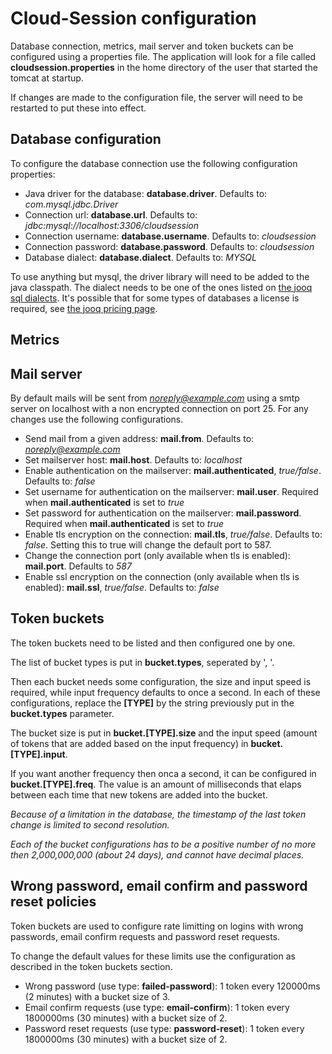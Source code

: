 # Cloud-Session configuration

Database connection, metrics, mail server and token buckets can be configured using a properties file.
The application will look for a file called **cloudsession.properties** in the home directory of the user that started the tomcat at startup.

If changes are made to the configuration file, the server will need to be restarted to put these into effect.

## Database configuration
To configure the database connection use the following configuration properties:

- Java driver for the database: **database.driver**. Defaults to: *com.mysql.jdbc.Driver*
- Connection url: **database.url**. Defaults to: *jdbc:mysql://localhost:3306/cloudsession*
- Connection username: **database.username**. Defaults to: *cloudsession*
- Connection password: **database.password**. Defaults to: *cloudsession*
- Database dialect: **database.dialect**. Defaults to: *MYSQL*

To use anything but mysql, the driver library will need to be added to the java classpath. The dialect needs to be one of the ones listed on [the jooq sql dialects](http://www.jooq.org/javadoc/3.6.x/org/jooq/SQLDialect.html).
It's possible that for some types of databases a license is required, see [the jooq pricing page](http://www.jooq.org/download/).

## Metrics

## Mail server
By default mails will be sent from *noreply@example.com* using a smtp server on localhost with a non encrypted connection on port 25. For any changes use the following configurations.

- Send mail from a given address: **mail.from**. Defaults to: *noreply@example.com*
- Set mailserver host: **mail.host**. Defaults to: *localhost*
- Enable authentication on the mailserver: **mail.authenticated**, *true/false*. Defaults to: *false*
- Set username for authentication on the mailserver: **mail.user**. Required when **mail.authenticated** is set to *true*
- Set password for authentication on the mailserver: **mail.password**. Required when **mail.authenticated** is set to *true*
- Enable tls encryption on the connection: **mail.tls**, *true/false*. Defaults to: *false*. Setting this to true will change the default port to 587.
- Change the connection port (only available when tls is enabled): **mail.port**. Defaults to *587*
- Enable ssl encryption on the connection (only available when tls is enabled): **mail.ssl**, *true/false*. Defaults to: *false*

## Token buckets
The token buckets need to be listed and then configured one by one.

The list of bucket types is put in **bucket.types**, seperated by ', '.

Then each bucket needs some configuration, the size and input speed is required, while input frequency defaults to once a second. In each of these configurations, replace the **[TYPE]** by the string previously put in the **bucket.types** parameter.

The bucket size is put in **bucket.[TYPE].size** and the input speed (amount of tokens that are added based on the input frequency) in **bucket.[TYPE].input**.

If you want another frequency then onca a second, it can be configured in **bucket.[TYPE].freq**. The value is an amount of milliseconds that elaps between each time that new tokens are added into the bucket.

*Because of a limitation in the database, the timestamp of the last token change is limited to second resolution.*

*Each of the bucket configurations has to be a positive number of no more then 2,000,000,000 (about 24 days), and cannot have decimal places.*

## Wrong password, email confirm and password reset policies
Token buckets are used to configure rate limitting on logins with wrong passwords, email confirm requests and password reset requests.

To change the default values for these limits use the configuration as described in the token buckets section.

- Wrong password (use type: **failed-password**): 1 token every 120000ms (2 minutes) with a bucket size of 3.
- Email confirm requests (use type: **email-confirm**): 1 token every 1800000ms (30 minutes) with a bucket size of 2.
- Password reset requests (use type: **password-reset**): 1 token every 1800000ms (30 minutes) with a bucket size of 2.